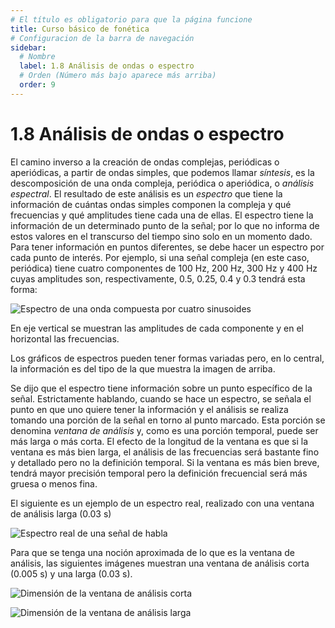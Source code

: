 ```yaml
---
# El título es obligatorio para que la página funcione
title: Curso básico de fonética
# Configuracion de la barra de navegación
sidebar:
  # Nombre
  label: 1.8 Análisis de ondas o espectro
  # Orden (Número más bajo aparece más arriba)
  order: 9
---
```

# 1.8 Análisis de ondas o espectro

El camino inverso a la creación de ondas complejas, periódicas o aperiódicas, a partir de ondas simples, que podemos llamar *síntesis*, es la descomposición de una onda compleja, periódica o aperiódica, o *análisis espectral*. El resultado de este análisis es un *espectro* que tiene la información de cuántas ondas simples componen la compleja y qué frecuencias y qué amplitudes tiene cada una de ellas.
El espectro tiene la información de un determinado punto de la señal; por lo que no informa de estos valores en el transcurso del tiempo sino solo en un momento dado. Para tener información en puntos diferentes, se debe hacer un espectro por cada punto de interés.
Por ejemplo, si una señal compleja (en este caso, periódica) tiene cuatro componentes de 100 Hz, 200 Hz, 300 Hz y 400 Hz cuyas amplitudes son, respectivamente, 0.5, 0.25, 0.4 y 0.3 tendrá esta forma:

![Espectro de una onda compuesta por cuatro sinusoides](/imagenes/espectro_0.png)

En eje vertical se muestran las amplitudes de cada componente y en el horizontal las frecuencias.

Los gráficos de espectros pueden tener formas variadas pero, en lo central, la información es del tipo de la que muestra la imagen de arriba.

Se dijo que el espectro tiene información sobre un punto específico de la señal. Estrictamente hablando, cuando se hace un espectro, se señala el punto en que uno quiere tener la información y el análisis se realiza tomando una porción de la señal en torno al punto marcado. Esta porción se denomina *ventana de análisis* y, como es una porción temporal, puede ser más larga o más corta.
El efecto de la longitud de la ventana es que si la ventana es más bien larga, el análisis de las frecuencias será bastante fino y detallado pero no la definición temporal. Si la ventana es más bien breve, tendrá mayor precisión temporal pero la definición frecuencial será más gruesa o menos fina.

El siguiente es un ejemplo de un espectro real, realizado con una ventana de análisis larga (0.03 s)

![Espectro real de una señal de habla](/imagenes/espectro_estrecho_ejemplo.png)

Para que se tenga una noción aproximada de lo que es la ventana de análisis, las siguientes imágenes muestran una ventana de análisis corta (0.005 s) y una larga (0.03 s).

![Dimensión de la ventana de análisis corta](/imagenes/ventana_de_analisis_corta.png)

![Dimensión de la ventana de análisis larga](/imagenes/ventana_de_analisis_larga.png)




